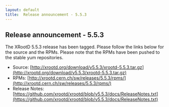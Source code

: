```yaml
---
layout: default
title:  Release announcement - 5.5.3
---
```


Release announcement - 5.5.3
-----------------------------

The XRootD 5.5.3 release has been tagged. Please follow the links
below for the source and the RPMs. Please note that the RPMs have been pushed
to the stable yum repositories.

 * Source: [http://xrootd.org/download/v5.5.3/xrootd-5.5.3.tar.gz](http://xrootd.org/download/v5.5.3/xrootd-5.5.3.tar.gz)
 * RPMs: [http://xrootd.cern.ch/sw/releases/5.5.3/rpms/](http://xrootd.cern.ch/sw/releases/5.5.3/rpms/)
 * Release Notes: [https://github.com/xrootd/xrootd/blob/v5.5.3/docs/ReleaseNotes.txt](https://github.com/xrootd/xrootd/blob/v5.5.3/docs/ReleaseNotes.txt)
